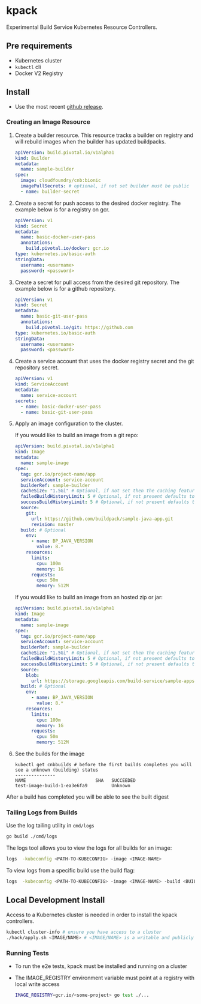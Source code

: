 # kpack

Experimental Build Service Kubernetes Resource Controllers.  

## Pre requirements

- Kubernetes cluster
- `kubectl` cli
- Docker V2 Registry

## Install

- Use the most recent [github release](https://github.com/pivotal/kpack/releases).

### Creating an Image Resource

1. Create a builder resource. This resource tracks a builder on registry and will rebuild images when the builder has updated buildpacks. 
    ```yaml
    apiVersion: build.pivotal.io/v1alpha1
    kind: Builder
    metadata:
      name: sample-builder
    spec:
      image: cloudfoundry/cnb:bionic
      imagePullSecrets: # optional, if not set builder must be public
      - name: builder-secret
    ```

2. Create a secret for push access to the desired docker registry. The example below is for a registry on gcr.
    ```yaml
    apiVersion: v1
    kind: Secret
    metadata:
      name: basic-docker-user-pass
      annotations:
        build.pivotal.io/docker: gcr.io
    type: kubernetes.io/basic-auth
    stringData:
      username: <username>
      password: <password>
    ```

3. Create a secret for pull access from the desired git repository. The example below is for a github repository.
    ```yaml
    apiVersion: v1
    kind: Secret
    metadata:
      name: basic-git-user-pass
      annotations:
        build.pivotal.io/git: https://github.com
    type: kubernetes.io/basic-auth
    stringData:
      username: <username>
      password: <password>
    ```

4. Create a service account that uses the docker registry secret and the git repository secret.
    ```yaml
    apiVersion: v1
    kind: ServiceAccount
    metadata:
      name: service-account
    secrets:
      - name: basic-docker-user-pass
      - name: basic-git-user-pass
    ```

5. Apply an image configuration to the cluster.

    If you would like to build an image from a git repo:
 
    ```yaml
    apiVersion: build.pivotal.io/v1alpha1
    kind: Image
    metadata:
      name: sample-image
    spec:
      tag: gcr.io/project-name/app
      serviceAccount: service-account
      builderRef: sample-builder
      cacheSize: "1.5Gi" # Optional, if not set then the caching feature is disabled
      failedBuildHistoryLimit: 5 # Optional, if not present defaults to 10
      successBuildHistoryLimit: 5 # Optional, if not present defaults to 10
      source:
        git:
          url: https://github.com/buildpack/sample-java-app.git
          revision: master
      build: # Optional
        env:
          - name: BP_JAVA_VERSION
            value: 8.*
        resources:
          limits:
            cpu: 100m
            memory: 1G
          requests:
            cpu: 50m
            memory: 512M
    ```

    If you would like to build an image from an hosted zip or jar:
 
    ```yaml
    apiVersion: build.pivotal.io/v1alpha1
    kind: Image
    metadata:
      name: sample-image
    spec:
      tag: gcr.io/project-name/app
      serviceAccount: service-account
      builderRef: sample-builder
      cacheSize: "1.5Gi" # Optional, if not set then the caching feature is disabled
      failedBuildHistoryLimit: 5 # Optional, if not present defaults to 10
      successBuildHistoryLimit: 5 # Optional, if not present defaults to 10
      source:
        blob:
          url: https://storage.googleapis.com/build-service/sample-apps/spring-petclinic-2.1.0.BUILD-SNAPSHOT.jar
      build: # Optional
        env:
          - name: BP_JAVA_VERSION
            value: 8.*
        resources:
          limits:
            cpu: 100m
            memory: 1G
          requests:
            cpu: 50m
            memory: 512M
    ```

6.  See the builds for the image

    ```builds
    kubectl get cnbbuilds # before the first builds completes you will see a unknown (building) status
    ---------------
    NAME                          SHA   SUCCEEDED
    test-image-build-1-ea3e6fa9         Unknown  

    ```

After a build has completed you will be able to see the built digest

### Tailing Logs from Builds

Use the log tailing utility in `cmd/logs`

```bash
go build ./cmd/logs
```

The logs tool allows you to view the logs for all builds for an image: 

```bash
logs  -kubeconfig <PATH-TO-KUBECONFIG> -image <IMAGE-NAME>
```

To view logs from a specific build use the build flag:  

```bash
logs  -kubeconfig <PATH-TO-KUBECONFIG> -image <IMAGE-NAME> -build <BUILD-NUMBER>
```

## Local Development Install

Access to a Kubernetes cluster is needed in order to install the kpack controllers.

```bash
kubectl cluster-info # ensure you have access to a cluster
./hack/apply.sh <IMAGE/NAME> # <IMAGE/NAME> is a writable and publicly accessible location 
```

### Running Tests

* To run the e2e tests, kpack must be installed and running on a cluster
* The IMAGE_REGISTRY environment variable must point at a registry with local write access 

    ```bash
    IMAGE_REGISTRY=gcr.io/<some-project> go test ./...
    ```
